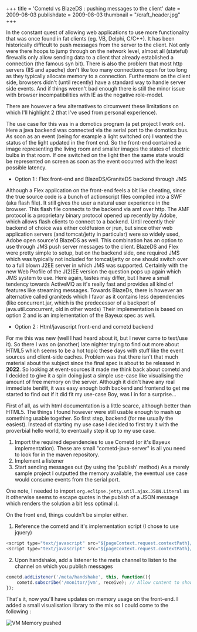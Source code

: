 +++
title = 'Cometd vs BlazeDS : pushing messages to the client'
date = 2009-08-03
publishdate = 2009-08-03
thumbnail = "/craft_header.jpg"
+++

In the constant quest of allowing web applications to use more functionality that was once found in fat clients (eg. VB,
Delphi, C/C++). It has been historically difficult to push messages from the server to the client. Not only were there
hoops to jump through on the network level, almost all (stateful) firewalls only allow sending data to a client that
already established a connection (the famous syn bit). There is also the problem that most http servers (IIS and apache)
don't like too many connections open for too long as they typically allocate memory to a connection. Furthermore on the
client side, browsers didn't (until recently) have a standard way to handle server side events. And if things weren't
bad enough there is still the minor issue with browser incompatibilities with IE as the negative role-model.

There are however a few alternatives to circumvent these limitations on which I'll highlight 2 (that I've used from
personal experience).

The use case for this was in a domotics program (a pet project I work on). Here a java
backend was connected via the serial port to the domotics bus. As soon as an event (being for example a light switched
on) I wanted the status of the light updated in the front end. So the front-end contained a image representing the
living room and smaller images the states of electric bulbs in that room. If one switched on the light then the same
state would be represented on screen as soon as the event occurred with the least possible latency.

* Option 1 : Flex front-end and BlazeDS/GraniteDS backend through JMS

Although a Flex application on the front-end feels a bit like cheating, since the true source code is a bunch of actionscript 
files compiled into a SWF (aka flash file). It still gives the user a natural user experience in the browser. 
This flash file connects to the backend via amf over http. The AMF protocol is a proprietary binary protocol opened up 
recently by Adobe, which allows flash clients to connect to a backend. Until recently their backend of choice was either 
coldfusion or jrun, but since other web application servers (and tomcat/jetty in particular) were so widely used, 
Adobe open source'd BlazeDS as well. This combination has an option to use through JMS push server messages to the client.
BlazeDS and Flex were pretty simple to setup, but on the backend side, one required JMS which was typically not included 
for tomcat/jetty or one should switch over to a full blown J2EE server in which JMS was supported. 
Certainly with the new Web Profile of the J(2)EE version the question pops up again which JMS system to use. 
Here again, tastes may differ, but I have a small tendency towards ActiveMQ as it's really fast and provides all kind of 
features like streaming messages. Towards BlazeDs, there is however an alternative called graniteds which I favor as it 
contains less dependencies (like concurrent.jar, which is the predecessor of a backport of java.util.concurrent, old in other words) 
Their implementation is based on option 2 and is an implementation of the Bayeux spec as well.

* Option 2 : Html/javascript front-end and cometd backend

For me this was new (well I had heard about it, but I never came to test/use it). 
So there I was on (another) late nighter trying to find out more about HTML5 which seems to be a hot topic these
days with stuff like the event sources and client-side caches. Problem was that there isn't that much material about the
subject since the final spec is about to be released in **2022**. So looking at event-sources it made me think back about 
cometd and I decided to give it a spin doing just a simple use-case like visualising the amount of free memory on the server. 
Although it didn't have any real immediate benifit, it was easy enough both backend and frontend to get me started to find out if it did fit my use-case
Boy, was I in for a surprise...

First of all, as with html documentation is a little scarce, although better than HTML5. The
things I found however were still usable enough to mash up something usable together. So first step, backend (for me
usually the easiest). Instead of starting my use case I decided to first try it with the proverbial hello world, to
eventually step it up to my use case.

1. Import the required dependencies to use Cometd (or it's Bayeux implementation). These are small "cometd-java-server" is all you need to look for in the maven repository.
2. Implement a listener
3. Start sending messages out (by using the 'publish' method) As a merely sample project I outputted the memory available, the eventual use case would consume events from the serial port.

One note, I needed to import `org.eclipse.jetty.util.ajax.JSON.Literal` as it otherwise seems to escape quotes in the publish of a
JSON message which renders the solution a bit less optimal :(.

On the front end, things couldn't be simpler either.

1. Reference the cometd and it's implementation script (I chose to use jquery)

```javascript
<script type="text/javascript" src="${pageContext.request.contextPath}/org/cometd.js"></script>
<script type="text/javascript" src="${pageContext.request.contextPath}/jquery/jquery.cometd.js"></script>
```

2. Upon handshake, add a listener to the meta channel to listen to the channel on which you publish messages

```javascript
cometd.addListener('/meta/handshake', this, function(){
    cometd.subscribe('/monitor/jvm', receive); // Allow content to show $('#mem').show();
});
```

That's it, now you'll have updates on memory usage on the front-end. 
I added a small visualisation library to the mix so I could come to the following :

![VM Memory pushed](../2009-07-26_224111.png)
